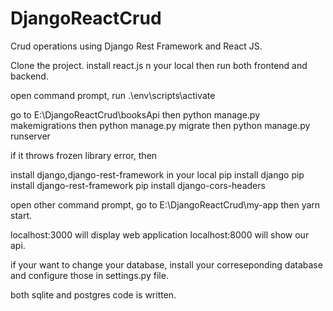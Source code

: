 # DjangoReactCrud
Crud operations using Django Rest Framework and React JS.

Clone the project.
install react.js n your local
then run both frontend and backend.

open command prompt,
run .\env\scripts\activate

go to E:\DjangoReactCrud\booksApi
then python manage.py makemigrations
then python manage.py migrate
then python manage.py runserver

if
it throws frozen library error, then 
 
install django,django-rest-framework in your local 
pip install django
pip install django-rest-framework
pip install django-cors-headers



open other command prompt,
go to E:\DjangoReactCrud\my-app
then yarn start.

localhost:3000 will display web application
localhost:8000 will show our api.

if your want to change your database,
install your correseponding database and configure those in settings.py file.

both sqlite and postgres code is written.
